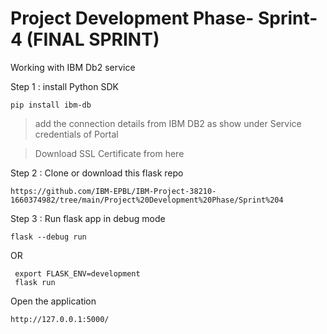 # Project Development Phase- Sprint-4 (FINAL SPRINT)

Working with IBM Db2 service 

Step 1 : install Python SDK 

```
pip install ibm-db
```

> add the connection details from IBM DB2 as show under Service credentials of Portal

> Download SSL Certificate from here


Step 2 : Clone or download this flask repo

```
https://github.com/IBM-EPBL/IBM-Project-38210-1660374982/tree/main/Project%20Development%20Phase/Sprint%204
```

Step 3 : Run flask app in debug mode 

```
flask --debug run
```

OR 

```
 export FLASK_ENV=development
 flask run

```

Open the application

```
http://127.0.0.1:5000/



